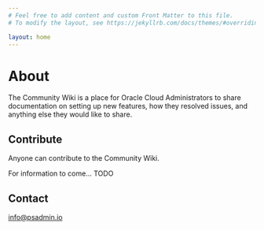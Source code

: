 ```yaml
---
# Feel free to add content and custom Front Matter to this file.
# To modify the layout, see https://jekyllrb.com/docs/themes/#overriding-theme-defaults

layout: home
---
```


# About

The Community Wiki is a place for Oracle Cloud Administrators to share documentation on setting up new features, how they resolved issues, and anything else they would like to share.

## Contribute

Anyone can contribute to the Community Wiki.

For information to come... TODO

## Contact

[info@psadmin.io](mailto:info@psadmin.io)